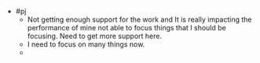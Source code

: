- #pj
	- Not getting enough support for the work and It is really impacting the performance of mine not able to focus things that I should be focusing. Need to get more support here.
	- I need to focus on many things now.
	-